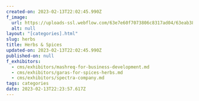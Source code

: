 ```yaml
---
created-on: 2023-02-13T22:02:45.990Z
f_image:
  url: https://uploads-ssl.webflow.com/63e7e60f7073806c8317ad04/63eab38544c17e2e6327438a_Yzk2NA.png
  alt: null
layout: "[categories].html"
slug: herbs
title: Herbs & Spices
updated-on: 2023-02-13T22:02:45.990Z
published-on: null
f_exhibitors:
  - cms/exhibitors/mashreq-for-business-development.md
  - cms/exhibitors/garas-for-spices-herbs.md
  - cms/exhibitors/spectra-company.md
tags: categories
date: 2023-02-13T22:23:57.617Z
---
```

